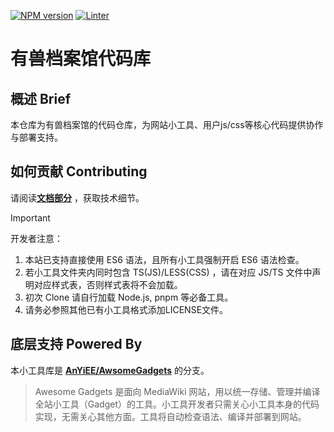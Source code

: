 [![NPM version](https://img.shields.io/npm/v/awesome-gadgets.svg)](https://www.npmjs.com/package/awesome-gadgets)
[![Linter](https://github.com/TopRealm/YsArxiv-Gadgets/actions/workflows/lint.yml/badge.svg)](https://github.com/TopRealm/YsArxiv-Gadgets/actions/workflows/lint.yml)

# 有兽档案馆代码库

## 概述 Brief
本仓库为有兽档案馆的代码仓库，为网站小工具、用户js/css等核心代码提供协作与部署支持。

## 如何贡献 Contributing
请阅读[**文档部分**](https://github.com/TopRealm/YsArxiv-Gadgets/blob/master/docs/how-to-build-or-deploy.md) ，获取技术细节。
> [!IMPORTANT]
> 开发者注意：
> 1. 本站已支持直接使用 ES6 语法，且所有小工具强制开启 ES6 语法检查。
> 2. 若小工具文件夹内同时包含 TS(JS)/LESS(CSS) ，请在对应 JS/TS 文件中声明对应样式表，否则样式表将不会加载。
> 3. 初次 Clone 请自行加载 Node.js, pnpm 等必备工具。
> 4. 请务必参照其他已有小工具格式添加LICENSE文件。

## 底层支持 Powered By
本小工具库是 [**AnYiEE/AwsomeGadgets**](https://github.com/AnYiEE/AwesomeGadgets) 的分支。

> Awesome Gadgets 是面向 MediaWiki 网站，用以统一存储、管理并编译全站小工具（Gadget）的工具。小工具开发者只需关心小工具本身的代码实现，无需关心其他方面。工具将自动检查语法、编译并部署到网站。
